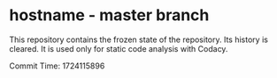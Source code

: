 # hostname - master branch

This repository contains the frozen state of the repository.
Its history is cleared. It is used only for static code
analysis with Codacy.

Commit Time: 1724115896